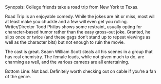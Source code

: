 Synopsis: College friends take a road trip from New York to Texas.

Road Trip is an enjoyable comedy.  While the jokes are hit or miss, most will at least make you chuckle and a few will even get you rolling.  Writer/Director Todd Philips shows some restraint, usually opting for character-based humor rather than the easy gross-out joke.  Granted, he slips once or twice (and these gags don’t stand up to repeat viewings as well as the character bits) but not enough to ruin the movie.

The cast is great.  Seann William Scott steals all his scenes in a group that has real chemistry.  The female leads, while not given much to do, are charming as well, and the various cameos are all entertaining.

Bottom Line: Not bad.  Definitely worth checking out on cable if you’re a fan of the genre.